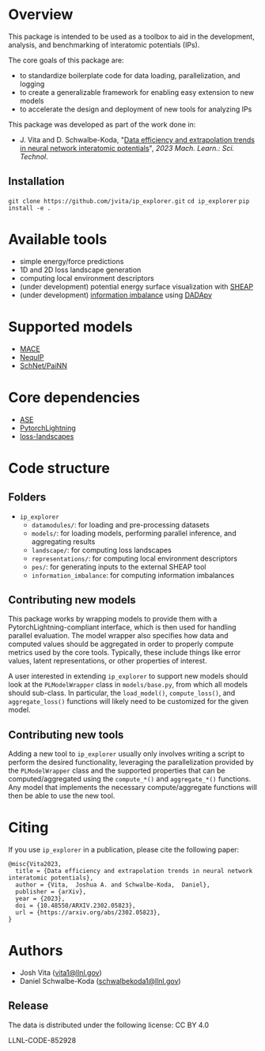 # Overview

This package is intended to be used as a toolbox to aid in the development,
analysis, and benchmarking of interatomic potentials (IPs).

The core goals of this package are:
* to standardize boilerplate code for data loading, parallelization, and logging
* to create a generalizable framework for enabling easy extension to new models
* to accelerate the design and deployment of new tools for analyzing IPs

This package was developed as part of the work done in:
* J. Vita and D. Schwalbe-Koda, "[Data efficiency and extrapolation trends in neural network interatomic potentials](https://doi.org/10.1088/2632-2153/acf115)", _2023 Mach. Learn.: Sci.  Technol_.

## Installation
`git clone https://github.com/jvita/ip_explorer.git`
`cd ip_explorer`
`pip install -e .`

# Available tools
* simple energy/force predictions
* 1D and 2D loss landscape generation
* computing local environment descriptors
* (under development) potential energy surface visualization with [SHEAP](https://bitbucket.org/bshires/sheap/src/master/)
* (under development) [information imbalance](https://academic.oup.com/pnasnexus/article/1/2/pgac039/6568571) using [DADApy](https://github.com/sissa-data-science/DADApy) 

# Supported models
* [MACE](https://github.com/ACEsuit/mace)
* [NequIP](https://github.com/mir-group/nequip)
* [SchNet/PaiNN](https://github.com/atomistic-machine-learning/schnetpack)

# Core dependencies
* [ASE](https://wiki.fysik.dtu.dk/ase/)
* [PytorchLightning](https://lightning.ai/docs/pytorch/stable/)
* [loss-landscapes](https://github.com/marcellodebernardi/loss-landscapes)

# Code structure

## Folders
* `ip_explorer`
    * `datamodules/`: for loading and pre-processing datasets
    * `models/`: for loading models, performing parallel inference, and aggregating results
    * `landscape/`: for computing loss landscapes
    * `representations/`: for computing local environment descriptors
    * `pes/`: for generating inputs to the external SHEAP tool
    * `information_imbalance`: for computing information imbalances

## Contributing new models
This package works by wrapping models to provide them with a
PytorchLightning-compliant interface, which is then used for handling parallel
evaluation. The model wrapper also specifies how data and computed values should
be aggregated in order to properly compute metrics used by the core tools.
Typically, these include things like error values, latent representations, or
other properties of interest.

A user interested in extending `ip_explorer` to support new models should look
at the `PLModelWrapper` class in `models/base.py`, from which all models should
sub-class. In particular, the `load_model()`, `compute_loss()`, and
`aggregate_loss()` functions will likely need to be customized for the given
model.

## Contributing new tools
Adding a new tool to `ip_explorer` usually only involves writing a script to
perform the desired functionality, leveraging the parallelization provided by
the `PLModelWrapper` class and the supported properties that can be
computed/aggregated using the `compute_*()` and `aggregate_*()` functions. Any
model that implements the necessary compute/aggregate functions will then be
able to use the new tool.

# Citing
If you use `ip_explorer` in a publication, please cite the following paper:

```
@misc{Vita2023,
  title = {Data efficiency and extrapolation trends in neural network interatomic potentials},
  author = {Vita,  Joshua A. and Schwalbe-Koda,  Daniel},
  publisher = {arXiv},
  year = {2023},
  doi = {10.48550/ARXIV.2302.05823},
  url = {https://arxiv.org/abs/2302.05823},
}
```

# Authors
* Josh Vita (vita1@llnl.gov)
* Daniel Schwalbe-Koda (schwalbekoda1@llnl.gov)

## Release

The data is distributed under the following license: CC BY 4.0

LLNL-CODE-852928
